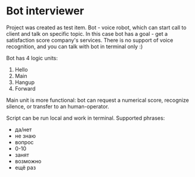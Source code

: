 # Bot interviewer

Project was created as test item. 
Bot - voice robot, which can start call to client and talk on specific topic.
In this case bot has a goal - get a satisfaction score company's services.
There is no support of voice recognition, and you can talk with bot in terminal only :)

Bot has 4 logic units:
1. Hello
2. Main
3. Hangup
4. Forward


Main unit is more functional: bot can request a numerical score, recognize silence, or transfer to an human-operator.

Script can be run local and work in terminal.
Supported phrases:
- да/нет
- не знаю
- вопрос
- 0-10
- занят
- возможно
- ещё раз